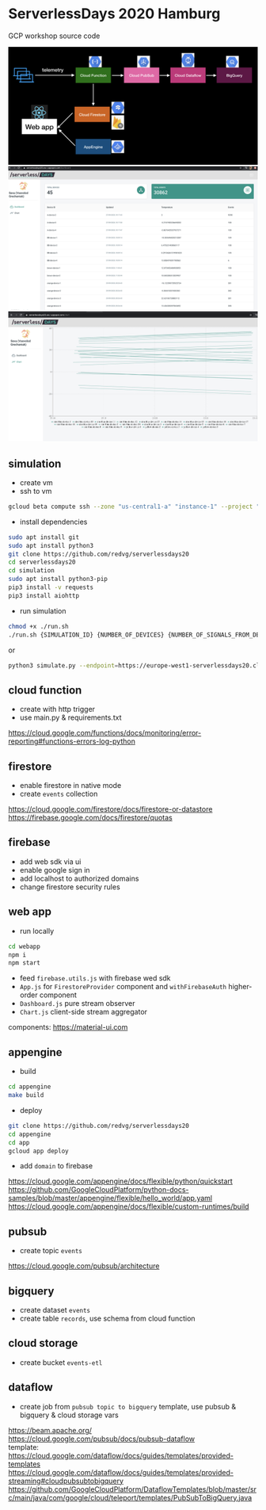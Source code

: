 # ServerlessDays 2020 Hamburg
GCP workshop source code

![architecture](img/1.png "Architecture diagram")
![webapp](img/2.png "Web app")
![webapp](img/3.png "Web app")

## simulation

- create vm
- ssh to vm
```bash
gcloud beta compute ssh --zone "us-central1-a" "instance-1" --project "serverlessdays20"
```
- install dependencies
```bash
sudo apt install git
sudo apt install python3
git clone https://github.com/redvg/serverlessdays20
cd serverlessdays20
cd simulation
sudo apt install python3-pip
pip3 install -v requests
pip3 install aiohttp
```
- run simulation
```bash
chmod +x ./run.sh
./run.sh {SIMULATION_ID} {NUMBER_OF_DEVICES} {NUMBER_OF_SIGNALS_FROM_DEVICE} {ENDPOINT}
```
or
```bash
python3 simulate.py --endpoint=https://europe-west1-serverlessdays20.cloudfunctions.net/consumer --simulation_id=green --number_of_devices=4  --number_of_signals=100
```

## cloud function

- create with http trigger
- use main.py & requirements.txt 

https://cloud.google.com/functions/docs/monitoring/error-reporting#functions-errors-log-python  


## firestore

- enable firestore in native mode
- create `events` collection

https://cloud.google.com/firestore/docs/firestore-or-datastore   
https://firebase.google.com/docs/firestore/quotas

## firebase

- add web sdk via ui 
- enable google sign in
- add localhost to authorized domains
- change firestore security rules


## web app

- run locally
```bash
cd webapp
npm i
npm start
```
- feed `firebase.utils.js` with firebase wed sdk
- `App.js` for `FirestoreProvider` component and `withFirebaseAuth` higher-order component
- `Dashboard.js` pure stream observer
- `Chart.js` client-side stream aggregator

components: https://material-ui.com

## appengine

- build
```bash
cd appengine
make build
```
- deploy
```bash
git clone https://github.com/redvg/serverlessdays20
cd appengine
cd app
gcloud app deploy
```
- add `domain` to firebase

https://cloud.google.com/appengine/docs/flexible/python/quickstart  
https://github.com/GoogleCloudPlatform/python-docs-samples/blob/master/appengine/flexible/hello_world/app.yaml   
https://cloud.google.com/appengine/docs/flexible/custom-runtimes/build

## pubsub

- create topic `events` 

https://cloud.google.com/pubsub/architecture

## bigquery

- create dataset `events`
- create table `records`, use schema from cloud function

## cloud storage

- create bucket `events-etl`

## dataflow

- create job from `pubsub topic to bigquery` template, use pubsub & bigquery & cloud storage vars

https://beam.apache.org/  
https://cloud.google.com/pubsub/docs/pubsub-dataflow  
template: 
https://cloud.google.com/dataflow/docs/guides/templates/provided-templates  
https://cloud.google.com/dataflow/docs/guides/templates/provided-streaming#cloudpubsubtobigquery  
https://github.com/GoogleCloudPlatform/DataflowTemplates/blob/master/src/main/java/com/google/cloud/teleport/templates/PubSubToBigQuery.java
